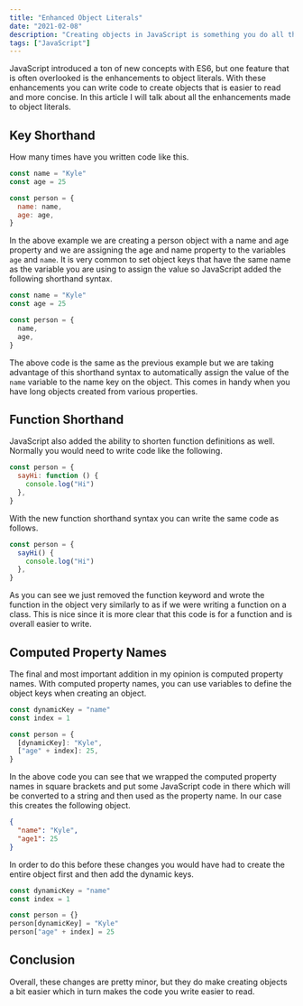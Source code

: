 ```yaml
---
title: "Enhanced Object Literals"
date: "2021-02-08"
description: "Creating objects in JavaScript is something you do all the time so you should know about these enhancements that make creating objects even easier."
tags: ["JavaScript"]
---
```


JavaScript introduced a ton of new concepts with ES6, but one feature that is often overlooked is the enhancements to object literals. With these enhancements you can write code to create objects that is easier to read and more concise. In this article I will talk about all the enhancements made to object literals.

## Key Shorthand

How many times have you written code like this.

```js
const name = "Kyle"
const age = 25

const person = {
  name: name,
  age: age,
}
```

In the above example we are creating a person object with a name and age property and we are assigning the age and name property to the variables `age` and `name`. It is very common to set object keys that have the same name as the variable you are using to assign the value so JavaScript added the following shorthand syntax.

```js
const name = "Kyle"
const age = 25

const person = {
  name,
  age,
}
```

The above code is the same as the previous example but we are taking advantage of this shorthand syntax to automatically assign the value of the `name` variable to the name key on the object. This comes in handy when you have long objects created from various properties.

## Function Shorthand

JavaScript also added the ability to shorten function definitions as well. Normally you would need to write code like the following.

```js
const person = {
  sayHi: function () {
    console.log("Hi")
  },
}
```

With the new function shorthand syntax you can write the same code as follows.

```js
const person = {
  sayHi() {
    console.log("Hi")
  },
}
```

As you can see we just removed the function keyword and wrote the function in the object very similarly to as if we were writing a function on a class. This is nice since it is more clear that this code is for a function and is overall easier to write.

## Computed Property Names

The final and most important addition in my opinion is computed property names. With computed property names, you can use variables to define the object keys when creating an object.

```js
const dynamicKey = "name"
const index = 1

const person = {
  [dynamicKey]: "Kyle",
  ["age" + index]: 25,
}
```

In the above code you can see that we wrapped the computed property names in square brackets and put some JavaScript code in there which will be converted to a string and then used as the property name. In our case this creates the following object.

```json
{
  "name": "Kyle",
  "age1": 25
}
```

In order to do this before these changes you would have had to create the entire object first and then add the dynamic keys.

```js
const dynamicKey = "name"
const index = 1

const person = {}
person[dynamicKey] = "Kyle"
person["age" + index] = 25
```

## Conclusion

Overall, these changes are pretty minor, but they do make creating objects a bit easier which in turn makes the code you write easier to read.
